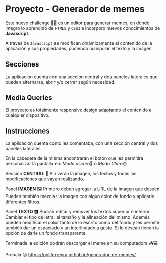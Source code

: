#  Proyecto - Generador de memes

Este nuevo challenge 👩‍💻 es un editor para generar memes, en donde integro lo aprendido de `HTML5` y `CSS3` e incorporo nuevos conocimientos de **Javascript**.

A traves de `Javascript` se modifican dinámicamente el contenido de la aplicación y  sus propiedades, pudiendo manipular el texto y la imagen.

## Secciones
La aplicación cuenta con una sección central y dos paneles laterales que pueden alternarse, abrir y/o cerrar según necesidad.


## Media Queries
El proyecto es totalmente responsive design adaptando el contenido a cualquier dispositivo.

## Instrucciones
La aplicación cuenta como les comentaba, con una sección central y dos paneles laterales.  

En la cabecera de la misma encontrarán el botón que les permitirá personalizar la pantalla en: *Modo oscuro*🌚 o  *Modo Claro*🌞

Sección **CENTRAL**  🔳
Allí verán la imagen, los textos y todas las modificaciones que vayan realizando.

Panel **IMAGEN** 🖼
Primero deben agregar la URL de la imagen que deseen.
Pueden también mezclar la imagen con algun color de fondo y aplicarle diferentes filtros. 

Panel **TEXTO** 🅰
Podrán editar y remover los textos superior e inferior. 
Cambiar el tipo de letra, el tamaño y la alineación del mismo. Además pueden modificar el color tanto de lo escrito como del fondo y les permite también dar un espaciado y un interlineado a gusto. Si lo desean tienen la opción de darle un fondo transparente.

Terminada la edición podrán descargar el meme en su computadora.📥💻

Probala 😉 
https://poliferreyra.github.io/generador-de-memes/
